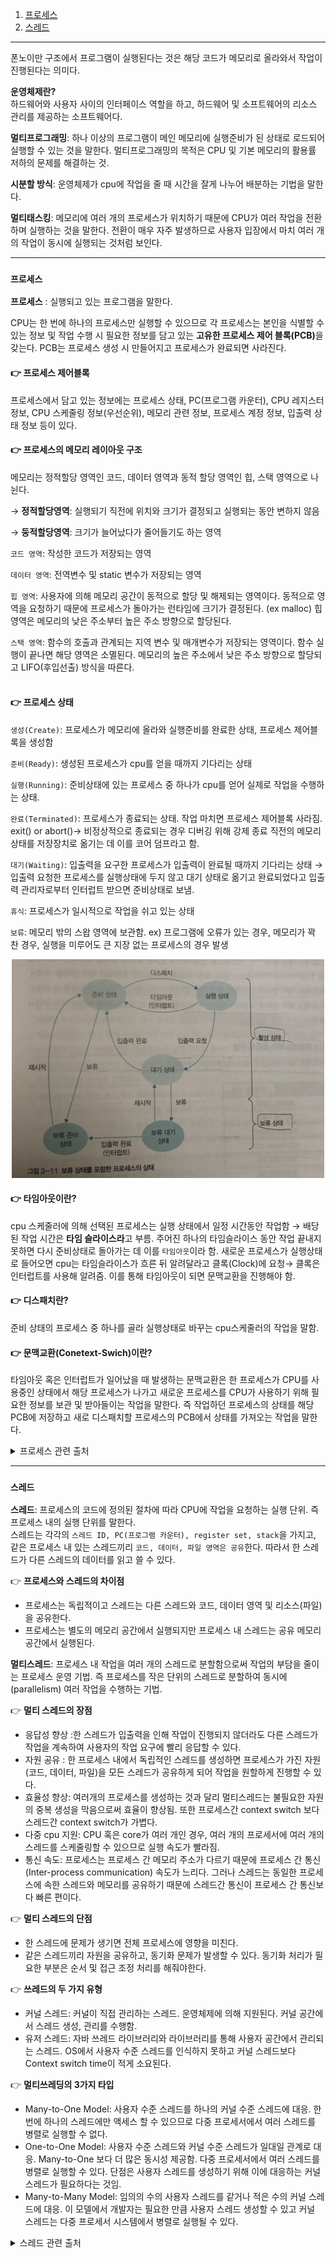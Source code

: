1. [프로세스](#프로세스)<br>
2. [스레드](#스레드)
---

폰노이만 구조에서 프로그램이 실행된다는 것은 해당 코드가 메모리로 올라와서 작업이 진행된다는 의미다.

**운영체제란?**
<br>하드웨어와 사용자 사이의 인터페이스 역할을 하고, 하드웨어 및 소프트웨어의 리소스 관리를 제공하는 소프트웨어다.

**멀티프로그래밍**: 하나 이상의 프로그램이 메인 메모리에 실행준비가 된 상태로 로드되어 실행할 수 있는 것을 말한다. 멀티프로그래밍의 목적은 CPU 및 기본 메모리의 활용률 저하의 문제를 해결하는 것.

**시분할 방식**: 운영체제가 cpu에 작업을 줄 때 시간을 잘게 나누어 배분하는 기법을 말한다.

**멀티태스킹**: 메모리에 여러 개의 프로세스가 위치하기 때문에 CPU가 여러 작업을 전환하며 실행하는 것을 말한다. 전환이 매우 자주 발생하므로 사용자 입장에서 마치 여러 개의 작업이 동시에 실행되는 것처럼 보인다.

---
### `프로세스`

**프로세스** : 실행되고 있는 프로그램을 말한다.

CPU는 한 번에 하나의 프로세스만 실행할 수 있으므로 각 프로세스는 본인을 식별할 수 있는 정보 및 작업 수행 시 필요한 정보를 담고 있는 <strong>고유한 프로세스 제어 블록(PCB)</strong>을 갖는다. PCB는 프로세스 생성 시 만들어지고 프로세스가 완료되면 사라진다.

#### **👉  프로세스 제어블록**

프로세스에서 담고 있는 정보에는 프로세스 상태, PC(프로그램 카운터), CPU 레지스터 정보, CPU 스케줄링 정보(우선순위), 메모리 관련 정보, 프로세스 계정 정보, 입출력 상태 정보 등이 있다.


#### **👉  프로세스의 메모리 레이아웃 구조**

메모리는 정적할당 영역인 코드, 데이터 영역과 동적 할당 영역인 힙, 스택 영역으로 나뉜다.

→ **정적할당영역**: 실행되기 직전에 위치와 크기가 결정되고 실행되는 동안 변하지 않음

→ **둥적할당영역**: 크기가 늘어났다가 줄어들기도 하는 영역


`코드 영역`: 작성한 코드가 저장되는 영역

`데이터 영역`: 전역변수 및 static 변수가 저장되는 영역

`힙 영역`: 사용자에 의해 메모리 공간이 동적으로 할당 및 해제되는 영역이다. 동적으로 영역을 요청하기 때문에 프로세스가 돌아가는 런타임에 크기가 결정된다. (ex malloc)
힙 영역은 메모리의 낮은 주소부터 높은 주소 방향으로 할당된다.

`스택 영역`: 함수의 호출과 관계되는 지역 변수 및 매개변수가 저장되는 영역이다. 함수 실행이 끝나면 해당 영역은 소멸된다.
메모리의 높은 주소에서 낮은 주소 방향으로 할당되고 LIFO(후입선출) 방식을 따른다.
<br><br>
#### **👉 프로세스 상태**

`생성(Create)`: 프로세스가 메모리에 올라와 실행준비를 완료한 상태, 프로세스 제어블록을 생성함

`준비(Ready)`: 생성된 프로세스가 cpu를 얻을 때까지 기다리는 상태

`실행(Running)`: 준비상태에 있는 프로세스 중 하나가 cpu를 얻어 실제로 작업을 수행하는 상태.

`완료(Terminated)`: 프로세스가 종료되는 상태.  작업 마치면 프로세스 제어블록 사라짐. exit() or abort()→ 비정상적으로 종료되는 경우 디버깅 위해 강제 종료 직전의 메모리 상태를 저장장치로 옮기는 데 이를 코어 덤프라고 함.

`대기(Waiting)`: 입출력을 요구한 프로세스가 입출력이 완료될 때까지 기다리는 상태 → 입출력 요청한 프로세스를 실행상태에 두지 않고 대기 상태로 옮기고 완료되었다고 입출력 관리자로부터 인터럽트 받으면 준비상태로 보냄.

`휴식`: 프로세스가 일시적으로 작업을 쉬고 있는 상태

`보류`: 메모리 밖의 스왑 영역에 보관함. ex) 프로그램에 오류가 있는 경우, 메모리가 꽉 찬 경우, 실행을 미루어도 큰 지장 없는 프로세스의 경우 발생

<p align="center">
    <img src= "image/process_state.png" width="500">
</p>

#### **👉 타임아웃이란?**

cpu 스케줄러에 의해 선택된 프로세스는 실행 상태에서 일정 시간동안 작업함 → 배당된 작업 시간은 **타임 슬라이스라**고 부름. 주어진 하나의 타임슬라이스 동안 작업 끝내지 못하면 다시 준비상태로 돌아가는 데 이를 `타임아웃`이라 함. 새로운 프로세스가 실행상태로 들어오면 cpu는 타임슬라이스가 흐른 뒤 알려달라고 클록(Clock)에 요청→ 클록은 인터럽트를 사용해 알려줌. 이를 통해 타임아웃이 되면 문맥교환을 진행해야 함.

#### **👉 디스패치란?**

준비 상태의 프로세스 중 하나를 골라 실행상태로 바꾸는 cpu스케줄러의 작업을 말함. 

#### **👉 문맥교환(Conetext-Swich)이란?**

타임아웃 혹은 인터럽트가 일어났을 때 발생하는 문맥교환은 한 프로세스가 CPU를 사용중인 상태에서 해당 프로세스가 나가고 새로운 프로세스를 CPU가 사용하기 위해 필요한 정보를 보관 및 받아들이는 작업을 말한다. 즉 작업하던 프로세스의 상태를 해당 PCB에 저장하고 새로 디스패치할 프로세스의 PCB에서 상태를 가져오는 작업을 말한다.
<details>
<summary>프로세스 관련 출처</summary>

- [운영체제 강의](https://www.inflearn.com/course/%EC%9A%B4%EC%98%81%EC%B2%B4%EC%A0%9C-%EA%B3%B5%EB%A3%A1%EC%B1%85-%EC%A0%84%EA%B3%B5%EA%B0%95%EC%9D%98/lecture/63032?tab=note&speed=1.5)

- [메모리 구조](http://tcpschool.com/c/c_memory_structure)

- 도서 [쉽게 배우는 운영체제]
</details>

---
### `스레드`


**스레드**: 프로세스의 코드에 정의된 절차에 따라 CPU에 작업을 요청하는 실행 단위. 즉 프로세스 내의 실행 단위를 말한다. <br> 스레드는 각각의 `스레드 ID, PC(프로그램 카운터), register set, stack`을 가지고, <br> 같은 프로세스 내 있는 스레드끼리   `코드, 데이터, 파일 영역은 공유`한다. 따라서 한 스레드가 다른 스레드의 데이터를 읽고 쓸 수 있다.

👉 **프로세스와 스레드의 차이점**

- 프로세스는 독립적이고 스레드는 다른 스레드와 코드, 데이터 영역 및 리소스(파일) 을 공유한다.
- 프로세스는 별도의 메모리 공간에서 실행되지만 프로세스 내 스레드는 공유 메모리 공간에서 실행된다.


**멀티스레드**: 프로세스 내 작업을 여러 개의 스레드로 분할함으로써 작업의 부담을 줄이는 프로세스 운영 기법. 즉 프로세스를 작은 단위의 스레드로 분할하여 동시에(parallelism) 여러 작업을 수행하는 기법.

👉 **멀티 스레드의 장점**

- 응답성 향상 :한 스레드가 입출력을 인해 작업이 진행되지 않더라도 다른 스레드가 작업을 계속하여 사용자의 작업 요구에 빨리 응답할 수 있다.
- 자원 공유 : 한 프로세스 내에서 독립적인 스레드를 생성하면 프로세스가 가진 자원(코드, 데이터, 파일)을 모든 스레드가 공유하게 되어 작업을 원할하게 진행할 수 있다.
- 효율성 향상: 여러개의 프로세스를 생성하는 것과 달리 멀티스레드는 불필요한 자원의 중복 생성을 막음으로써 효율이 향상됨. 또한 프로세스간 context switch 보다 스레드간 context switch가 가볍다.
- 다중 cpu 지원: CPU 혹은 core가 여러 개인 경우, 여러 개의 프로세서에 여러 개의 스레드를 스케줄링할 수 있으므로 실행 속도가 빨라짐.
- 통신 속도: 프로세스는 프로세스 간 메모리 주소가 다르기 때문에 프로세스 간 통신(Inter-process communication) 속도가 느리다. 그러나 스레드는 동일한 프로세스에 속한 스레드와 메모리를 공유하기 때문에 스레드간 통신이 프로세스 간 통신보다 빠른 편이다.

👉 **멀티 스레드의 단점**

- 한 스레드에 문제가 생기면 전체 프로세스에 영향을 미친다.
- 같은 스레드끼리 자원을 공유하고, 동기화 문제가 발생할 수 있다. 동기화 처리가 필요한 부분은 순서 및 접근 조정 처리를 해줘야한다.

👉 **쓰레드의 두 가지 유형**

- 커널 스레드:  커널이 직접 관리하는 스레드. 운영체제에 의해 지원된다. 커널 공간에서 스레드 생성, 관리를 수행함.
- 유저 스레드:  자바 쓰레드 라이브러리와 라이브러리를 통해 사용자 공간에서 관리되는 스레드. OS에서 사용자 수준 스레드를 인식하지 못하고 커널 스레드보다 Context switch time이 적게 소요된다.

👉 **멀티쓰레딩의 3가지 타입**

- Many-to-One Model: 사용자 수준 스레드를 하나의 커널 수준 스레드에 대응. 한 번에 하나의 스레드에만 액세스 할 수 있으므로 다중 프로세서에서 여러 스레드를 병렬로 실행할 수 없다.
- One-to-One Model: 사용자 수준 스레드와 커널 수준 스레드가 일대일 관계로 대응. Many-to-One 보다 더 많은 동시성 제공함. 다중 프로세서에서 여러 스레드를 병렬로 실행할 수 있다. 단점은 사용자 스레드를 생성하기 위해 이에 대응하는 커널 스레드가 필요하다는 것임.
- Many-to-Many Model: 임의의 수의 사용자 스레드를 같거나 적은 수의 커널 스레드에 대응. 이 모델에서 개발자는 필요한 만큼 사용자 스레드 생성할 수 있고 커널 스레드는 다중 프로세서 시스템에서 병렬로 실행될 수 있다.

<details>
<summary>스레드 관련 출처</summary>

- [https://www.geeksforgeeks.org/thread-in-operating-system/](https://www.geeksforgeeks.org/thread-in-operating-system)

- [https://www.tutorialspoint.com/operating_system/os_multi_threading.htm](https://www.tutorialspoint.com/operating_system/os_multi_threading.htm)

- [https://www.backblaze.com/blog/whats-the-diff-programs-processes-and-threads/](https://www.backblaze.com/blog/whats-the-diff-programs-processes-and-threads/)

- [유저 레밸 스레드, 커널 레밸 스레드](https://www.geeksforgeeks.org/difference-between-user-level-thread-and-kernel-level-thread/)

- 도서 [쉽게 배우는 운영체제]

- [운영체제 강의](https://www.inflearn.com/course/%EC%9A%B4%EC%98%81%EC%B2%B4%EC%A0%9C-%EA%B3%B5%EB%A3%A1%EC%B1%85-%EC%A0%84%EA%B3%B5%EA%B0%95%EC%9D%98/lecture/63032?tab=note&speed=1.5)
</details>